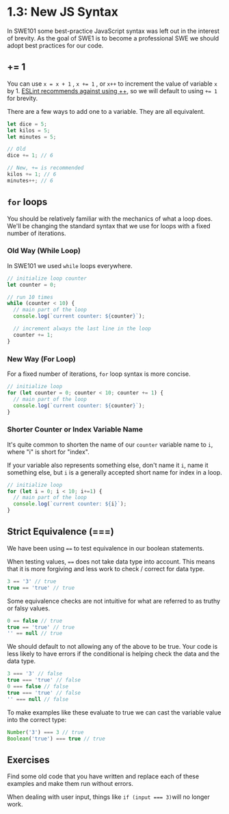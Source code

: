 # 1.3: New JS Syntax

In SWE101 some best-practice JavaScript syntax was left out in the interest of brevity. As the goal of SWE1 is to become a professional SWE we should adopt best practices for our code.

## += 1

You can use `x = x + 1` , `x += 1` , or `x++` to increment the value of variable `x` by 1. [ESLint recommends against using ++](https://eslint.org/docs/rules/no-plusplus), so we will default to using `+= 1` for brevity.

There are a few ways to add one to a variable. They are all equivalent.

```javascript
let dice = 5;
let kilos = 5;
let minutes = 5;

// Old
dice += 1; // 6

// New, += is recommended
kilos += 1; // 6
minutes++; // 6
```

## `for` loops

You should be relatively familiar with the mechanics of what a loop does. We'll be changing the standard syntax that we use for loops with a fixed number of iterations.

### Old Way \(While Loop\)

In SWE101 we used `while` loops everywhere.

```javascript
// initialize loop counter
let counter = 0;

// run 10 times
while (counter < 10) {
  // main part of the loop
  console.log(`current counter: ${counter}`);

  // increment always the last line in the loop
  counter += 1;
}
```

### New Way \(For Loop\)

For a fixed number of iterations, `for` loop syntax is more concise.

```javascript
// initialize loop
for (let counter = 0; counter < 10; counter += 1) {
  // main part of the loop
  console.log(`current counter: ${counter}`);
}
```

### Shorter Counter or Index Variable Name

It's quite common to shorten the name of our `counter` variable name to `i`, where "i" is short for "index".

If your variable also represents something else, don't name it `i`, name it something else, but `i` is a generally accepted short name for index in a loop.

```javascript
// initialize loop
for (let i = 0; i < 10; i+=1) {
  // main part of the loop
  console.log(`current counter: ${i}`);
}
```

## Strict Equivalence \(===\)

We have been using `==` to test equivalence in our boolean statements.

When testing values, `==` does not take data type into account. This means that it is more forgiving and less work to check / correct for data type.

```javascript
3 == '3' // true
true == 'true' // true
```

Some equivalence checks are not intuitive for what are referred to as truthy or falsy values.

```javascript
0 == false // true
true == 'true' // true
'' == null // true
```

We should default to not allowing any of the above to be true. Your code is less likely to have errors if the conditional is helping check the data and the data type.

```javascript
3 === '3' // false
true === 'true' // false
0 === false // false
true === 'true' // false
'' === null // false
```

To make examples like these evaluate to true we can cast the variable value into the correct type:

```javascript
Number('3') === 3 // true
Boolean('true') === true // true
```

## Exercises

Find some old code that you have written and replace each of these examples and make them run without errors.

When dealing with user input, things like `if (input === 3)`will no longer work.

